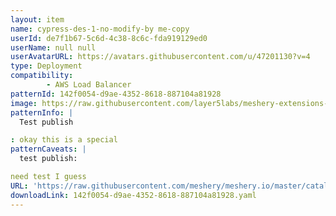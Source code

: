 ```yaml
---
layout: item
name: cypress-des-1-no-modify-by me-copy
userId: de7f1b67-5c6d-4c38-8c6c-fda919129ed0
userName: null null
userAvatarURL: https://avatars.githubusercontent.com/u/47201130?v=4
type: Deployment
compatibility: 
        - AWS Load Balancer
patternId: 142f0054-d9ae-4352-8618-887104a81928
image: https://raw.githubusercontent.com/layer5labs/meshery-extensions-packages/master/action-assets/design-assets/142f0054-d9ae-4352-8618-887104a81928.png
patternInfo: |
  Test publish

: okay this is a special
patternCaveats: |
  test publish:

need test I guess
URL: 'https://raw.githubusercontent.com/meshery/meshery.io/master/catalog/142f0054-d9ae-4352-8618-887104a81928.yaml'
downloadLink: 142f0054-d9ae-4352-8618-887104a81928.yaml
---
```

